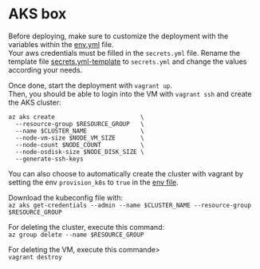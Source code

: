 # AKS box

Before deploying, make sure to customize the deployment with the variables within the [env.yml](./env.yml) file.</br>
Your aws credentials must be filled in the `secrets.yml` file. Rename the template file [secrets.yml-template](./secrets.yml-template) to `secrets.yml` and change the values according your needs.

Once done, start the deployment with `vagrant up`.</br>
Then, you should be able to login into the VM with `vagrant ssh` and create the AKS cluster:

```
az aks create                        \
  --resource-group $RESOURCE_GROUP   \
  --name $CLUSTER_NAME               \
  --node-vm-size $NODE_VM_SIZE       \
  --node-count $NODE_COUNT           \
  --node-osdisk-size $NODE_DISK_SIZE \
  --generate-ssh-keys
```

You can also choose to automatically create the cluster with vagrant by setting the env `provision_k8s` to `true` in the [env file](./env.yml).

Download the kubeconfig file with: </br>
`az aks get-credentials --admin --name $CLUSTER_NAME --resource-group $RESOURCE_GROUP`

For deleting the cluster, execute this command: </br>
`az group delete --name $RESOURCE_GROUP`

For deleting the VM, execute this commande> </br>
`vagrant destroy`
